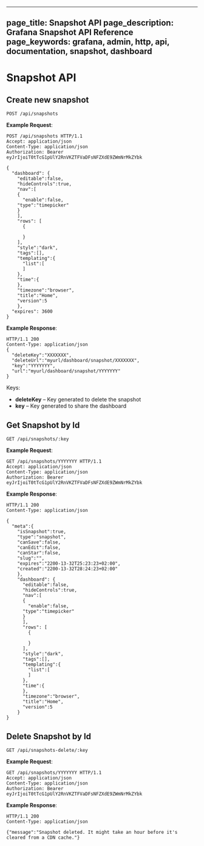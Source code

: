 ----
page_title: Snapshot API
page_description: Grafana Snapshot API Reference
page_keywords: grafana, admin, http, api, documentation, snapshot, dashboard
---

# Snapshot API

## Create new snapshot

`POST /api/snapshots`

**Example Request**:

    POST /api/snapshots HTTP/1.1
    Accept: application/json
    Content-Type: application/json
    Authorization: Bearer eyJrIjoiT0tTcG1pUlY2RnVKZTFVaDFsNFZXdE9ZWmNrMkZYbk

    {
      "dashboard": {
        "editable":false,
        "hideControls":true,
        "nav":[
        {
          "enable":false,
        "type":"timepicker"
        }
        ],
        "rows": [
          {

          }
        ],
        "style":"dark",
        "tags":[],
        "templating":{
          "list":[
          ]
        },
        "time":{
        },
        "timezone":"browser",
        "title":"Home",
        "version":5
        },
      "expires": 3600
    }

**Example Response**:

    HTTP/1.1 200
    Content-Type: application/json
    {
      "deleteKey":"XXXXXXX",
      "deleteUrl":"myurl/dashboard/snapshot/XXXXXXX",
      "key":"YYYYYYY",
      "url":"myurl/dashboard/snapshot/YYYYYYY"
    }

Keys:

- **deleteKey** – Key generated to delete the snapshot
- **key** – Key generated to share the dashboard

## Get Snapshot by Id

`GET /api/snapshots/:key`

**Example Request**:

    GET /api/snapshots/YYYYYYY HTTP/1.1
    Accept: application/json
    Content-Type: application/json
    Authorization: Bearer eyJrIjoiT0tTcG1pUlY2RnVKZTFVaDFsNFZXdE9ZWmNrMkZYbk

**Example Response**:

    HTTP/1.1 200
    Content-Type: application/json

    {
      "meta":{
        "isSnapshot":true,
        "type":"snapshot",
        "canSave":false,
        "canEdit":false,
        "canStar":false,
        "slug":"",
        "expires":"2200-13-32T25:23:23+02:00",
        "created":"2200-13-32T28:24:23+02:00"
        },
        "dashboard": {
          "editable":false,
          "hideControls":true,
          "nav":[
          {
            "enable":false,
          "type":"timepicker"
          }
          ],
          "rows": [
            {

            }
          ],
          "style":"dark",
          "tags":[],
          "templating":{
            "list":[
            ]
          },
          "time":{
          },
          "timezone":"browser",
          "title":"Home",
          "version":5
        }
    }

## Delete Snapshot by Id

`GET /api/snapshots-delete/:key`

**Example Request**:

    GET /api/snapshots/YYYYYYY HTTP/1.1
    Accept: application/json
    Content-Type: application/json
    Authorization: Bearer eyJrIjoiT0tTcG1pUlY2RnVKZTFVaDFsNFZXdE9ZWmNrMkZYbk

**Example Response**:

    HTTP/1.1 200
    Content-Type: application/json

    {"message":"Snapshot deleted. It might take an hour before it's cleared from a CDN cache."}
